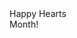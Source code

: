 <!DOCTYPE html>
<html lang="en">
<head>
    <meta charset="UTF-8">
    <meta name="viewport" content="width=device-width, initial-scale=1.0">
    <title>Linking CSS</title>
    <link rel="stylesheet" href="my-styles.css">
    <script src="https://kit.fontawesome.com/7b3b6f1f01.js" crossorigin="anonymous"></script>
</head>
<body>
    <div class="container">
        <div class="Valentines">
            <div class="envelope"></div>
            <div class="front"></div>   
            <div class="card">
                <div class="text">Happy Hearts</br>Month!</div>
                <div class="heart"></div>
            </div>
        </div>
        <div class="hearts">
            <div class="one"></div>
            <div class="two"></div>
            <div class="three"></div>
            <div class="four"></div>
            <div class="five"></div>
        </div>
    </div>
    <div class="shadow"></div>
    <script src="script.js"></script>
</body>

</html>
